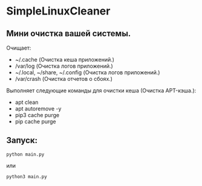 # SimpleLinuxCleaner

## Мини очистка вашей системы.
Очищает:
* ~/.cache (Очистка кеша приложений.)
* /var/log (Очистка логов приложений.)
* ~/.local, ~/share, ~/.config (Очистка логов приложений.)
* /var/crash (Очистка отчетов о сбоях.)

Выполняет следующие команды для очистки кеша (Очистка APT-кэша.):
* apt clean
* apt autoremove -y
* pip3 cache purge
* pip cache purge

## Запуск:
```
python main.py
```
или
```
python3 main.py
```
